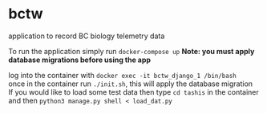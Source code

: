 # bctw
application to record BC biology telemetry data

To run the application simply run ```docker-compose up```
**Note: you must apply database migrations before using the app**  

log into the container with ```docker exec -it bctw_django_1 /bin/bash```  
once in the container run ```./init.sh```, this will apply the database migration  
If you would like to load some test data then type ```cd tashis``` in the container
and then ```python3 manage.py shell < load_dat.py```
